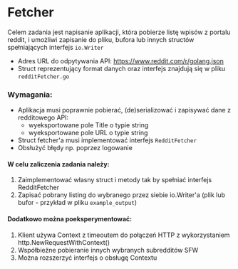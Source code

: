 # Fetcher

Celem zadania jest napisanie aplikacji, która pobierze listę wpisów z portalu reddit, i umożliwi zapisanie do pliku, bufora lub innych structów spełniających interfejs `io.Writer`

* Adres URL do odpytywania API:
https://www.reddit.com/r/golang.json
* Struct reprezentujący format danych oraz interfejs znajdują się w pliku `redditFetcher.go`

### Wymagania:
* Aplikacja musi poprawnie pobierać, (de)serializować i zapisywać dane z redditowego API:
  * wyeksportowane pole Title o typie string
  * wyeksportowane pole URL o typie string
* Struct fetcher'a musi implementować interfejs `RedditFetcher`
* Obsłużyć błędy np. poprzez logowanie

#### W celu zaliczenia zadania należy:
1. Zaimplementować własny struct i metody tak by spełniać interfejs RedditFetcher
2. Zapisać pobrany listing do wybranego przez siebie io.Writer'a (plik lub bufor - przykład w pliku `example_output`)


#### Dodatkowo można poeksperymentować:
1. Klient używa Context z timeoutem do połączeń HTTP z wykorzystaniem http.NewRequestWithContext()
2. Współbieżne pobieranie innych wybranych subredditów SFW
3. Można rozszerzyć interfejs o obsługę Contextu

